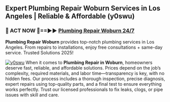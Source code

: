 ## Expert Plumbing Repair Woburn Services in Los Angeles | Reliable & Affordable (y0swu)  

<h3>🚿 ACT NOW 🌟==►► <a href="https://tinyurl.com/2ne6vx2x" rel="nofollow">Plumbing Repair Woburn 24/7</a></h3>

**Plumbing Repair Woburn** provides top-notch plumbing services in Los Angeles. From repairs to installations, enjoy free consultations + same-day service. Trusted Solutions 2025!

[![y0swu](https://i.imgur.com/4PFF4AK.jpeg)](https://tinyurl.com/2ne6vx2x)
When it comes to **Plumbing Repair in Woburn**, homeowners deserve fast, reliable, and affordable solutions. Prices depend on the job’s complexity, required materials, and labor time—transparency is key, with no hidden fees. Our process includes a thorough inspection, precise diagnosis, expert repairs using top-quality parts, and a final test to ensure everything works perfectly. Trust our licensed professionals to fix leaks, clogs, or pipe issues with skill and care.